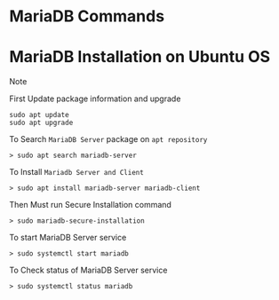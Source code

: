 # MariaDB Commands

# MariaDB Installation on Ubuntu OS 

> [!NOTE]
> First Update package information and upgrade
> ```
> sudo apt update
> sudo apt upgrade
> ```

To Search `MariaDB Server` package on `apt repository`
```
> sudo apt search mariadb-server
```

To Install `Mariadb Server and Client` 
```
> sudo apt install mariadb-server mariadb-client
```

Then Must run Secure Installation command 
```
> sudo mariadb-secure-installation
```

To start MariaDB Server service 
```
> sudo systemctl start mariadb
```

To Check status of MariaDB Server service 
```
> sudo systemctl status mariadb
```
